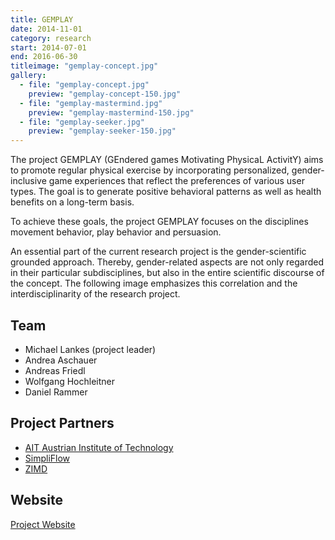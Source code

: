 ```yaml
---
title: GEMPLAY
date: 2014-11-01
category: research
start: 2014-07-01
end: 2016-06-30
titleimage: "gemplay-concept.jpg"
gallery:
  - file: "gemplay-concept.jpg"
    preview: "gemplay-concept-150.jpg"
  - file: "gemplay-mastermind.jpg"
    preview: "gemplay-mastermind-150.jpg"
  - file: "gemplay-seeker.jpg"
    preview: "gemplay-seeker-150.jpg"
---
```


The project GEMPLAY (GEndered games Motivating PhysicaL ActivitY) aims to promote regular physical exercise by incorporating personalized, gender-inclusive game experiences that reflect the preferences of various user types. The goal is to generate positive behavioral patterns as well as health benefits on a long-term basis.

To achieve these goals, the project GEMPLAY focuses on the disciplines movement behavior, play behavior and persuasion.

An essential part of the current research project is the gender-scientific grounded approach. Thereby, gender-related aspects are not only regarded in their particular subdisciplines, but also in the entire scientific discourse of the concept. The following image emphasizes this correlation and the interdisciplinarity of the research project.

## Team

* Michael Lankes (project leader)
* Andrea Aschauer
* Andreas Friedl
* Wolfgang Hochleitner
* Daniel Rammer


## Project Partners

* [AIT Austrian Institute of Technology](http://www.ait.ac.at/)
* [SimpliFlow](http://simpliflow.com/)
* [ZIMD](http://www.zimd.at/)

## Website

[Project Website](http://gemplay.at/)